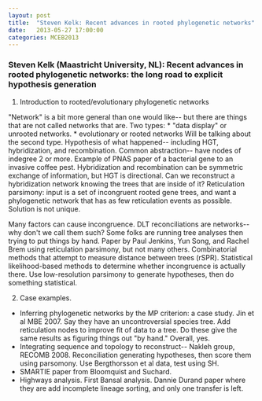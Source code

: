 ```yaml
---
layout: post
title:  "Steven Kelk: Recent advances in rooted phylogenetic networks"
date:   2013-05-27 17:00:00
categories: MCEB2013
---
```


### Steven Kelk (Maastricht University, NL): Recent advances in rooted phylogenetic networks: the long road to explicit hypothesis generation

1. Introduction to rooted/evolutionary phylogenetic networks

"Network" is a bit more general than one would like-- but there are things that are not called networks that are.
Two types:
    * "data display" or unrooted networks.
    * evolutionary or rooted networks
Will be talking about the second type.
Hypothesis of what happened-- including HGT, hybridization, and recombination.
Common abstraction-- have nodes of indegree 2 or more.
Example of PNAS paper of a bacterial gene to an invasive coffee pest.
Hybridization and recombination can be symmetric exchange of information, but HGT is directional.
Can we reconstruct a hybridization network knowing the trees that are inside of it?
Reticulation parsimony: input is a set of incongruent rooted gene trees, and want a phylogenetic network that has as few reticulation events as possible.
Solution is not unique.

Many factors can cause incongruence.
DLT reconciliations are networks-- why don't we call them such?
Some folks are running tree analyses then trying to put things by hand.
Paper by Paul Jenkins, Yun Song, and Rachel Brem using reticulation parsimony, but not many others.
Combinatorial methods that attempt to measure distance between trees (rSPR).
Statistical likelihood-based methods to determine whether incongruence is actually there.
Use low-resolution parsimony to generate hypotheses, then do something statistical.


2. Case examples.

* Inferring phylogenetic networks by the MP criterion: a case study. Jin et al MBE 2007.
   Say they have an uncontroversial species tree. Add reticulation nodes to improve fit of data to a tree.
   Do these give the same results as figuring things out "by hand."
   Overall, yes.
* Integrating sequence and topology to reconstruct-- Nakleh group, RECOMB 2008.
    Reconciliation generating hypotheses, then score them using parsomony.
    Use Bergthorsson et al data, test using SH.
* SMARTIE paper from Bloomquist and Suchard.
* Highways analysis. First Bansal analysis. Dannie Durand paper where they are add incomplete lineage sorting, and only one transfer is left.

